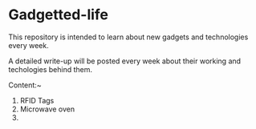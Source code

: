 # Gadgetted-life

This repository is intended to learn about new gadgets and technologies every week.

A detailed write-up will be posted every week about their working and techologies behind them.

Content:~

1. RFID Tags
2. Microwave oven
3. 
